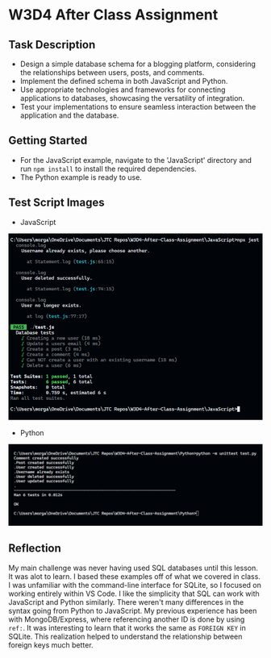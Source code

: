# W3D4 After Class Assignment

## Task Description

- Design a simple database schema for a blogging platform, considering the relationships between users, posts, and comments.
- Implement the defined schema in both JavaScript and Python.
- Use appropriate technologies and frameworks for connecting applications to databases, showcasing the versatility of integration.
- Test your implementations to ensure seamless interaction between the application and the database.

## Getting Started

- For the JavaScript example, navigate to the 'JavaScript' directory and run `npm install` to install the required dependencies.
- The Python example is ready to use.

## Test Script Images

- JavaScript

![CRUD Tests](/JavaScript/testJS.png)

- Python

![CRUD Tests](/Python/testPy.png)

## Reflection

My main challenge was never having used SQL databases until this lesson. It was alot to learn. I based these examples off of what we covered in class. I was unfamiliar with the command-line interface for SQLite, so I focused on working entirely within VS Code. I like the simplicity that SQL can work with JavaScript and Python similarly. There weren't many differences in the syntax going from Python to JavaScript. My previous experience has been with MongoDB/Express, where referencing another ID is done by using `ref:`. It was interesting to learn that it works the same as `FOREIGN KEY` in SQLite. This realization helped to understand the relationship between foreign keys much better.
